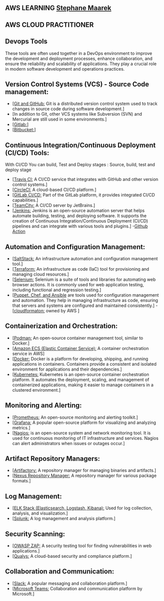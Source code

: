 ## AWS LEARNING [Stephane Maarek](https://www.youtube.com/@StephaneMaarek)

## AWS CLOUD PRACTITIONER 




## Devops Tools

These tools are often used together in a DevOps environment to improve the development and deployment processes, enhance collaboration, and ensure the reliability and scalability of applications. They play a crucial role in modern software development and operations practices.


## Version Control Systems (VCS) - Source Code management:

- [[Git and GitHub:]() Git is a distributed version control system used to track changes in source code during software development.]
- [In addition to Git, other VCS systems like Subversion (SVN) and Mercurial are still used in some environments.]
- [[Gitlab:]()]
- [[Bitbucket:]()]


## Continuous Integration/Continuous Deployment (CI/CD) Tools:

With CI/CD You can build, Test and Deploy
stages : Source, build, test and deploy stage

- [[Travis CI:]() A CI/CD service that integrates with GitHub and other version control systems.]
- [[CircleCI:]() A cloud-based CI/CD platform.]
- [[GitLab CI/CD:]() Part of the GitLab platform, it provides integrated CI/CD capabilities.]
- [[TeamCity:]() A CI/CD server by JetBrains.]
- [[Jenkins:]() Jenkins is an open-source automation server that helps automate building, testing, and deploying software. It supports the creation of Continuous Integration/Continuous Deployment (CI/CD) pipelines and can integrate with various tools and plugins.]
-[Github Action]()


## Automation and Configuration Management:

- [[SaltStack:]() An infrastructure automation and configuration management tool.]
- [[Terraform:]() An infrastructure as code (IaC) tool for provisioning and managing cloud resources.]
- [[Selenium:]() Selenium is a suite of tools and libraries for automating web browser actions. It is commonly used for web application testing, including functional and regression testing.]
- [[Puppet, Chef, and Ansible]() are tools used for configuration management and automation. They help in managing infrastructure as code, ensuring that servers and systems are configured and maintained consistently.]
-[[cloudformaton:]() owned by AWS ]





## Containerization and Orchestration:

- [[Podman:]() An open-source container management tool, similar to Docker.]
- [[Amazon ECS (Elastic Container Service):]() A container orchestration service in AWS]
- [[Docker:]() Docker is a platform for developing, shipping, and running applications in containers. Containers provide a consistent and isolated environment for applications and their dependencies.]
- [[Kubernetes:]() Kubernetes is an open-source container orchestration platform. It automates the deployment, scaling, and management of containerized applications, making it easier to manage containers in a clustered environment.]




## Monitoring and Alerting:

- [[Prometheus:]() An open-source monitoring and alerting toolkit.]
- [[Grafana:]() A popular open-source platform for visualizing and analyzing metrics.]
- [[Nagios:]() is an open-source system and network monitoring tool. It is used for continuous monitoring of IT infrastructure and services. Nagios can alert administrators when issues or outages occur.]



## Artifact Repository Managers:

- [[Artifactory:]() A repository manager for managing binaries and artifacts.]
- [[Nexus Repository Manager:]() A repository manager for various package formats.]




## Log Management:

- [[ELK Stack (Elasticsearch, Logstash, Kibana):]() Used for log collection, analysis, and visualization.]
- [[Splunk:]() A log management and analysis platform.]



## Security Scanning:
- [[OWASP ZAP:]() A security testing tool for finding vulnerabilities in web applications.]
- [[Qualys:]() A cloud-based security and compliance platform.]



## Collaboration and Communication:

- [[Slack:]() A popular messaging and collaboration platform.]
- [[Microsoft Teams:]() Collaboration and communication platform by Microsoft.]
